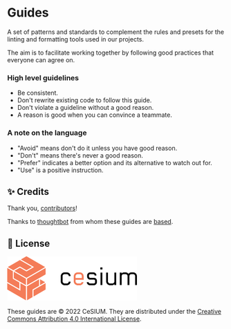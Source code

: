 [contributors]: https://github.com/cesium/guides/graphs/contributors
[thoughtbot]: https://thoughtbot.com/
[license]: https://creativecommons.org/licenses/by/4.0

# Guides

A set of patterns and standards to complement the rules and presets for the
linting and formatting tools used in our projects.

The aim is to facilitate working together by following good practices that
everyone can agree on.

### High level guidelines

- Be consistent.
- Don't rewrite existing code to follow this guide.
- Don't violate a guideline without a good reason.
- A reason is good when you can convince a teammate.

### A note on the language

- "Avoid" means don't do it unless you have good reason.
- "Don't" means there's never a good reason.
- "Prefer" indicates a better option and its alternative to watch out for.
- "Use" is a positive instruction.

## ✨ Credits

Thank you, [contributors][contributors]!

Thanks to [thoughtbot][thoughtbot] from whom these guides are
[based](https://github.com/thoughtbot/guides).

## 📝 License

<img src=".github/brand/cesium.svg" width="300">

These guides are © 2022 CeSIUM. They are distributed under the [Creative
Commons Attribution 4.0 International License][license].

